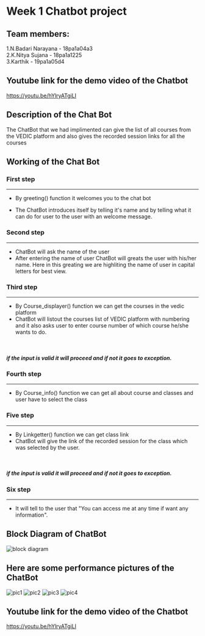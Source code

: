 # Week 1 Chatbot project


## Team members:
1.N.Badari Narayana - 18pa1a04a3<br/>
2.K.Nitya Sujana - 18pa1a1225<br/>
3.Karthik - 19pa1a05d4

## Youtube link for the demo video of the Chatbot
https://youtu.be/hYlryATgiLI


## Description of the Chat Bot
The ChatBot that we had implimented can give the list of all courses from the VEDIC platform and also gives the recorded session links for all the courses

## Working of the Chat Bot
### First step
---
* By greeting() function it welcomes you to the chat bot<br/>

* The ChatBot introduces itself by telling it's name and by telling what it can do for user to the user with an welcome message.

### Second step
---
* ChatBot will ask the name of the user<br/>
* After entering the name of user ChatBot will greats the user with his/her name. Here in this greating we are highliting the name of user in capital letters for best view.

### Third step
---
* By Course_displayer() function we can get the courses in the vedic platform<br/>
 * ChatBot will listout the courses list of VEDIC platform with numbering and it also asks user to enter course number of which course he/she wants to do.
<br/>
 
##### if the input is valid it will proceed and if not it goes to exception.

### Fourth step
---
* By Course_info() function we can get all about course and classes and user have to select the class

### Five step
---
* By Linkgetter() function we can get class link<br/> 
* ChatBot will give the link of the recorded session for the class which was selected by the user.
<br/>

##### if the input is valid it will proceed and if not it goes to exception.

### Six step
---
* It will tell to the user that "You can access me at any time if want any information".

## Block Diagram of ChatBot
![block diagram](https://user-images.githubusercontent.com/72606000/96373170-4c676100-1188-11eb-9f06-a684a707ef7a.jpg)

## Here are some performance pictures of the ChatBot
![pic1](https://user-images.githubusercontent.com/72606000/96372951-1bd2f780-1187-11eb-9a68-bcd4cac4bd81.jpg)
![pic2](https://user-images.githubusercontent.com/72606000/96373019-7ff5bb80-1187-11eb-8d87-05e1767e0b4b.jpg)
![pic3](https://user-images.githubusercontent.com/72606000/96373022-85530600-1187-11eb-80f4-1732064f59cd.jpg)
![pic4](https://user-images.githubusercontent.com/72606000/96373024-897f2380-1187-11eb-9e88-b0a2dbba0d44.jpg)



## Youtube link for the demo video of the Chatbot
https://youtu.be/hYlryATgiLI




